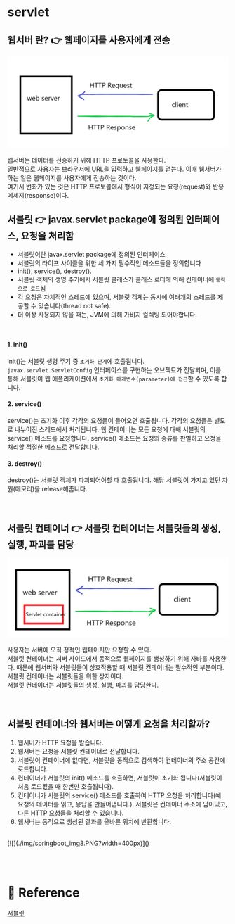 # servlet

## 웹서버 란? 👉 웹페이지를 사용자에게 전송
[![](./img/springboot_img1.PNG?width=400px)]()  
  
웹서버는 데이터를 전송하기 위해 HTTP 프로토콜을 사용한다.  
일반적으로 사용자는 브라우저에 URL을 입력하고 웹페이지를 얻는다. 이때 웹서버가 하는 일은 웹페이지를 사용자에게 전송하는 것이다.  
여기서 변화가 있는 것은 HTTP 프로토콜에서 형식이 지정되는 요청(request)와 반응 메세지(response)이다.  
  
## 서블릿 👉 javax.servlet package에 정의된 인터페이스, 요청을 처리함
- 서블릿이란 javax.servlet package에 정의된 인터페이스 
- 서블릿의 라이프 사이클을 위한 세 가지 필수적인 메소드들을 정의합니다 
- init(), service(), destroy(). 
- 서블릿 객체의 생명 주기에서 서블릿 클래스가 클래스 로더에 의해 컨테이너에 `동적으로 로드`됨 
- 각 요청은 자체적인 스레드에 있으며, 서블릿 객체는 동시에 여러개의 스레드를 제공할 수 있습니다(thread not safe). 
- 더 이상 사용되지 않을 때는, JVM에 의해 가비지 컬렉팅 되어야합니다. 
<br/>

#### 1. init()
init()는 서블릿 생명 주기 중 `초기화 단계`에 호출됩니다. `javax.servlet.ServletConfig` 인터페이스를 구현하는 오브젝트가 전달되며, 이를 통해 서블릿이 웹 애플리케이션에서 `초기화 매개변수(parameter)에 접근`할 수 있도록 합니다.

#### 2. service() 
service()는 초기화 이후 각각의 요청들이 들어오면 호출됩니다. 각각의 요청들은 별도로 나누어진 스레드에서 처리됩니다.
웹 컨테이너는 모든 요청에 대해 서블릿의 service() 메소드를 요청합니다. service() 메소드는 요청의 종류를 판별하고 요청을 처리할 적절한 메소드로 전달합니다. 

#### 3. destroy()
destroy()는 서블릿 객체가 파괴되어야할 때 호출됩니다. 해당 서블릿이 가지고 있던 자원(메모리)을 release해줍니다.  
<br/><br/>


## 서블릿 컨테이너 👉 서블릿 컨테이너는 서블릿들의 생성, 실행, 파괴를 담당
[![](./img/springboot_img2.PNG?width=400px)]()  
  
사용자는 서버에 오직 정적인 웹페이지만 요청할 수 있다.  
서블릿 컨테이너는 서버 사이드에서 동적으로 웹페이지를 생성하기 위해 자바를 사용한다. 때문에 웹서버와 서블릿들이 상호작용할 때 서블릿 컨테이너는 필수적인 부분이다.  
서블릿 컨테이너는 서블릿들을 위한 상자이다.  
서블릿 컨테이너는 서블릿들의 생성, 실행, 파괴를 담당한다.  
<br/><br/>

## 서블릿 컨테이너와 웹서버는 어떻게 요청을 처리할까?
1. 웹서버가 HTTP 요청을 받습니다.  
2. 웹서버는 요청을 서블릿 컨테이너로 전달합니다.   
3. 서블릿이 컨테이너에 없다면, 서블릿을 동적으로 검색하여 컨테이너의 주소 공간에 로드합니다.  
4. 컨테이너가 서블릿의 init() 메소드를 호출하면, 서블릿이 초기화 됩니다(서블릿이 처음 로드됬을 때 한번만 호출됩니다).  
5. 컨테이너가 서블릿의 service() 메소드를 호출하여 HTTP 요청을 처리합니다(예: 요청의 데이터를 읽고, 응답을 만들어냅니다.). 서블릿은 컨테이너 주소에 남아있고, 다른 HTTP 요청들을 처리할 수 있습니다.  
6. 웹서버는 동적으로 생성된 결과를 올바른 위치에 반환합니다.  
<br/>
[![](./img/springboot_img8.PNG?width=400px)]()  

<br/><br/>

# :newspaper: Reference
[서블릿](https://scshim.tistory.com/28)